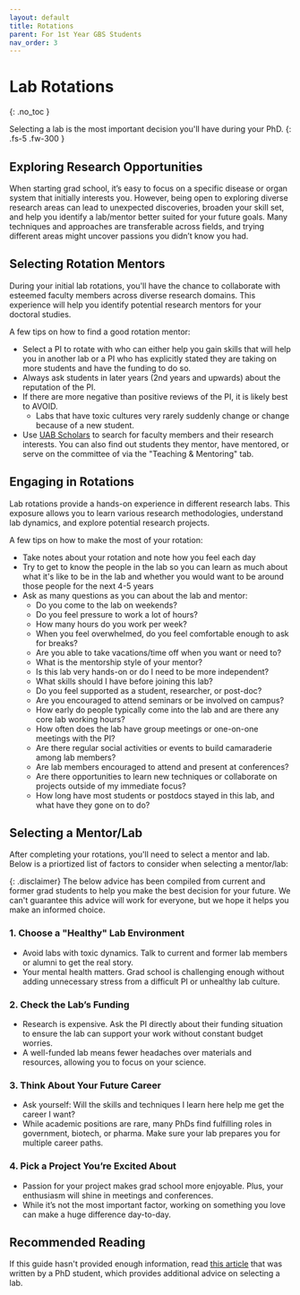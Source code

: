 ```yaml
---
layout: default
title: Rotations
parent: For 1st Year GBS Students
nav_order: 3
---
```

# Lab Rotations

{: .no_toc }

Selecting a lab is the most important decision you'll have during your PhD.
{: .fs-5 .fw-300 }

## Exploring Research Opportunities

When starting grad school, it’s easy to focus on a specific disease or organ system that initially interests you. However, being open to exploring diverse research areas can lead to unexpected discoveries, broaden your skill set, and help you identify a lab/mentor better suited for your future goals. Many techniques and approaches are transferable across fields, and trying different areas might uncover passions you didn’t know you had. 

## Selecting Rotation Mentors

During your initial lab rotations, you'll have the chance to collaborate with esteemed faculty members across diverse research domains. This experience will help you identify potential research mentors for your doctoral studies.

A few tips on how to find a good rotation mentor:

- Select a PI to rotate with who can either help you gain skills that will help you in another lab or a PI who has explicitly stated they are taking on more students and have the funding to do so.
- Always ask students in later years (2nd years and upwards) about the reputation of the PI.
- If there are more negative than positive reviews of the PI, it is likely best to AVOID.
    - Labs that have toxic cultures very rarely suddenly change or change because of a new student.
- Use [UAB Scholars](https://scholars.uab.edu/) to search for faculty members and their research interests. You can also find out students they mentor, have mentored, or serve on the committee of via the "Teaching & Mentoring" tab.

## Engaging in Rotations

Lab rotations provide a hands-on experience in different research labs. This exposure allows you to learn various research methodologies, understand lab dynamics, and explore potential research projects.

A few tips on how to make the most of your rotation:

- Take notes about your rotation and note how you feel each day
- Try to get to know the people in the lab so you can learn as much about what it's like to be in the lab and whether you would want to be around those people for the next 4-5 years
- Ask as many questions as you can about the lab and mentor:
    - Do you come to the lab on weekends?
    - Do you feel pressure to work a lot of hours?
    - How many hours do you work per week?
    - When you feel overwhelmed, do you feel comfortable enough to ask for breaks?
    - Are you able to take vacations/time off when you want or need to?
    - What is the mentorship style of your mentor?
    - Is this lab very hands-on or do I need to be more independent?
    - What skills should I have before joining this lab?
    - Do you feel supported as a student, researcher, or post-doc?
    - Are you encouraged to attend seminars or be involved on campus?
    - How early do people typically come into the lab and are there any core lab working hours?
    - How often does the lab have group meetings or one-on-one meetings with the PI?
    - Are there regular social activities or events to build camaraderie among lab members?
    - Are lab members encouraged to attend and present at conferences?
    - Are there opportunities to learn new techniques or collaborate on projects outside of my immediate focus?
    - How long have most students or postdocs stayed in this lab, and what have they gone on to do?


## Selecting a Mentor/Lab

After completing your rotations, you'll need to select a mentor and lab. Below is a priortized list of factors to consider when selecting a mentor/lab:

{: .disclaimer}
The below advice has been compiled from current and former grad students to help you make the best decision for your future. We can't guarantee this advice will work for everyone, but we hope it helps you make an informed choice.

### 1. Choose a "Healthy" Lab Environment
- Avoid labs with toxic dynamics. Talk to current and former lab members or alumni to get the real story.  
- Your mental health matters. Grad school is challenging enough without adding unnecessary stress from a difficult PI or unhealthy lab culture.  

### 2. Check the Lab’s Funding  
- Research is expensive. Ask the PI directly about their funding situation to ensure the lab can support your work without constant budget worries.  
- A well-funded lab means fewer headaches over materials and resources, allowing you to focus on your science.  

### 3. Think About Your Future Career  
- Ask yourself: Will the skills and techniques I learn here help me get the career I want?  
- While academic positions are rare, many PhDs find fulfilling roles in government, biotech, or pharma. Make sure your lab prepares you for multiple career paths.  

### 4. Pick a Project You’re Excited About  
- Passion for your project makes grad school more enjoyable. Plus, your enthusiasm will shine in meetings and conferences.  
- While it’s not the most important factor, working on something you love can make a huge difference day-to-day.  

## Recommended Reading

If this guide hasn't provided enough information, read [this article](https://asm.org/Articles/2017/March/Careers-Education-Career-Options-Planning-42) that was written by a PhD student, which provides additional advice on selecting a lab.